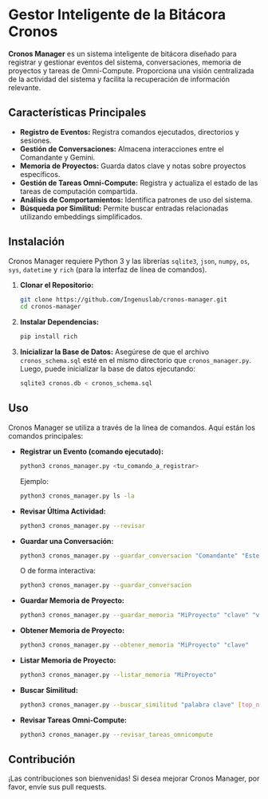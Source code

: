 # Gestor Inteligente de la Bitácora Cronos

**Cronos Manager** es un sistema inteligente de bitácora diseñado para registrar y gestionar eventos del sistema, conversaciones, memoria de proyectos y tareas de Omni-Compute. Proporciona una visión centralizada de la actividad del sistema y facilita la recuperación de información relevante.

## Características Principales

*   **Registro de Eventos:** Registra comandos ejecutados, directorios y sesiones.
*   **Gestión de Conversaciones:** Almacena interacciones entre el Comandante y Gemini.
*   **Memoria de Proyectos:** Guarda datos clave y notas sobre proyectos específicos.
*   **Gestión de Tareas Omni-Compute:** Registra y actualiza el estado de las tareas de computación compartida.
*   **Análisis de Comportamientos:** Identifica patrones de uso del sistema.
*   **Búsqueda por Similitud:** Permite buscar entradas relacionadas utilizando embeddings simplificados.

## Instalación

Cronos Manager requiere Python 3 y las librerías `sqlite3`, `json`, `numpy`, `os`, `sys`, `datetime` y `rich` (para la interfaz de línea de comandos).

1.  **Clonar el Repositorio:**
    ```bash
    git clone https://github.com/Ingenuslab/cronos-manager.git
    cd cronos-manager
    ```

2.  **Instalar Dependencias:**
    ```bash
    pip install rich
    ```

3.  **Inicializar la Base de Datos:**
    Asegúrese de que el archivo `cronos_schema.sql` esté en el mismo directorio que `cronos_manager.py`. Luego, puede inicializar la base de datos ejecutando:
    ```bash
    sqlite3 cronos.db < cronos_schema.sql
    ```

## Uso

Cronos Manager se utiliza a través de la línea de comandos. Aquí están los comandos principales:

*   **Registrar un Evento (comando ejecutado):**
    ```bash
    python3 cronos_manager.py <tu_comando_a_registrar>
    ```
    Ejemplo:
    ```bash
    python3 cronos_manager.py ls -la
    ```

*   **Revisar Última Actividad:**
    ```bash
    python3 cronos_manager.py --revisar
    ```

*   **Guardar una Conversación:**
    ```bash
    python3 cronos_manager.py --guardar_conversacion "Comandante" "Este es un mensaje de prueba."
    ```
    O de forma interactiva:
    ```bash
    python3 cronos_manager.py --guardar_conversacion
    ```

*   **Guardar Memoria de Proyecto:**
    ```bash
    python3 cronos_manager.py --guardar_memoria "MiProyecto" "clave" "valor"
    ```

*   **Obtener Memoria de Proyecto:**
    ```bash
    python3 cronos_manager.py --obtener_memoria "MiProyecto" "clave"
    ```

*   **Listar Memoria de Proyecto:**
    ```bash
    python3 cronos_manager.py --listar_memoria "MiProyecto"
    ```

*   **Buscar Similitud:**
    ```bash
    python3 cronos_manager.py --buscar_similitud "palabra clave" [top_n]
    ```

*   **Revisar Tareas Omni-Compute:**
    ```bash
    python3 cronos_manager.py --revisar_tareas_omnicompute
    ```

## Contribución

¡Las contribuciones son bienvenidas! Si desea mejorar Cronos Manager, por favor, envíe sus pull requests.
